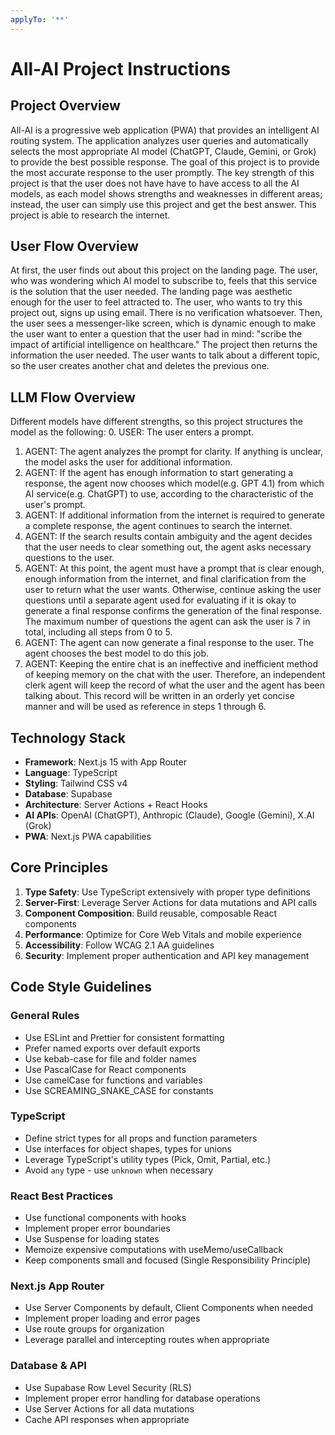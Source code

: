 ```yaml
---
applyTo: '**'
---
```

# All-AI Project Instructions

## Project Overview

All-AI is a progressive web application (PWA) that provides an intelligent AI routing system. The application analyzes user queries and automatically selects the most appropriate AI model (ChatGPT, Claude, Gemini, or Grok) to provide the best possible response. The goal of this project is to provide the most accurate response to the user promptly. The key strength of this project is that the user does not have have to have access to all the AI models, as each model shows strengths and weaknesses in different areas; instead, the user can simply use this project and get the best answer. This project is able to research the internet.

## User Flow Overview

At first, the user finds out about this project on the landing page. The user, who was wondering which AI model to subscribe to, feels that this service is the solution that the user needed. The landing page was aesthetic enough for the user to feel attracted to. The user, who wants to try this project out, signs up using email. There is no verification whatsoever. Then, the user sees a messenger-like screen, which is dynamic enough to make the user want to enter a question that the user had in mind: "scribe the impact of artificial intelligence on healthcare." The project then returns the information the user needed. The user wants to talk about a different topic, so the user creates another chat and deletes the previous one.

## LLM Flow Overview

Different models have different strengths, so this project structures the model as the following:
0. USER: The user enters a prompt.
1. AGENT: The agent analyzes the prompt for clarity. If anything is unclear, the model asks the user for additional information.
2. AGENT: If the agent has enough information to start generating a response, the agent now chooses which model(e.g. GPT 4.1) from which AI service(e.g. ChatGPT) to use, according to the characteristic of the user's prompt.
3. AGENT: If additional information from the internet is required to generate a complete response, the agent continues to search the internet.
4. AGENT: If the search results contain ambiguity and the agent decides that the user needs to clear something out, the agent asks necessary questions to the user.
5. AGENT: At this point, the agent must have a prompt that is clear enough, enough information from the internet, and final clarification from the user to return what the user wants. Otherwise, continue asking the user questions until a separate agent used for evaluating if it is okay to generate a final response confirms the generation of the final response. The maximum number of questions the agent can ask the user is 7 in total, including all steps from 0 to 5.
6. AGENT: The agent can now generate a final response to the user. The agent chooses the best model to do this job.
7. AGENT: Keeping the entire chat is an ineffective and inefficient method of keeping memory on the chat with the user. Therefore, an independent clerk agent will keep the record of what the user and the agent has been talking about. This record will be written in an orderly yet concise manner and will be used as reference in steps 1 through 6.

## Technology Stack

- **Framework**: Next.js 15 with App Router
- **Language**: TypeScript
- **Styling**: Tailwind CSS v4
- **Database**: Supabase
- **Architecture**: Server Actions + React Hooks
- **AI APIs**: OpenAI (ChatGPT), Anthropic (Claude), Google (Gemini), X.AI (Grok)
- **PWA**: Next.js PWA capabilities

## Core Principles

1. **Type Safety**: Use TypeScript extensively with proper type definitions
2. **Server-First**: Leverage Server Actions for data mutations and API calls
3. **Component Composition**: Build reusable, composable React components
4. **Performance**: Optimize for Core Web Vitals and mobile experience
5. **Accessibility**: Follow WCAG 2.1 AA guidelines
6. **Security**: Implement proper authentication and API key management

## Code Style Guidelines

### General Rules

- Use ESLint and Prettier for consistent formatting
- Prefer named exports over default exports
- Use kebab-case for file and folder names
- Use PascalCase for React components
- Use camelCase for functions and variables
- Use SCREAMING_SNAKE_CASE for constants

### TypeScript

- Define strict types for all props and function parameters
- Use interfaces for object shapes, types for unions
- Leverage TypeScript's utility types (Pick, Omit, Partial, etc.)
- Avoid `any` type - use `unknown` when necessary

### React Best Practices

- Use functional components with hooks
- Implement proper error boundaries
- Use Suspense for loading states
- Memoize expensive computations with useMemo/useCallback
- Keep components small and focused (Single Responsibility Principle)

### Next.js App Router

- Use Server Components by default, Client Components when needed
- Implement proper loading and error pages
- Use route groups for organization
- Leverage parallel and intercepting routes when appropriate

### Database & API

- Use Supabase Row Level Security (RLS)
- Implement proper error handling for database operations
- Use Server Actions for all data mutations
- Cache API responses when appropriate